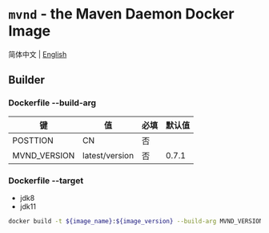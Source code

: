 # `mvnd` - the Maven Daemon Docker Image

简体中文 | [English](https://github.com/shencangsheng/mvnd)

## Builder

### Dockerfile --build-arg

|  键  |   值   | 必填  | 默认值|
|----|------|------|------|
|POSTTION|CN| 否 | |
|MVND_VERSION|latest/version| 否 | 0.7.1 |

### Dockerfile --target

* jdk8
* jdk11

```bash
docker build -t ${image_name}:${image_version} --build-arg MVND_VERSION=latest --target jdk11
```